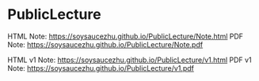 # PublicLecture
HTML Note: https://soysaucezhu.github.io/PublicLecture/Note.html
PDF Note: https://soysaucezhu.github.io/PublicLecture/Note.pdf

HTML v1 Note: https://soysaucezhu.github.io/PublicLecture/v1.html
PDF v1 Note: https://soysaucezhu.github.io/PublicLecture/v1.pdf
